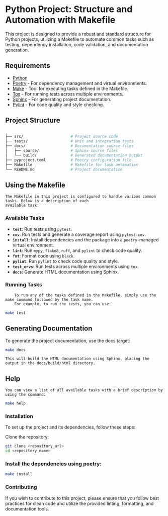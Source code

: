 # Python Project: Structure and Automation with Makefile
This project is designed to provide a robust and standard structure for Python projects, utilizing a Makefile to automate common tasks such as testing, dependency installation, code validation, and documentation generation.

## Requirements

- [Python](https://www.python.org/downloads/)
- [Poetry](https://python-poetry.org/docs/#installation) - For dependency management and virtual environments.
- [Make](https://www.gnu.org/software/make/) - Tool for executing tasks defined in the Makefile.
- [Tox](https://tox.readthedocs.io/en/latest/) - For running tests across multiple environments.
- [Sphinx](https://www.sphinx-doc.org/en/master/) - For generating project documentation.
- [Pylint](https://pylint.pycqa.org/en/latest/) - For code quality and style checking.


## Project Structure

```bash 
.
├── src/                     # Project source code
├── tests/                   # Unit and integration tests
├── docs/                    # Documentation source files
│   ├── source/              # Sphinx source files
│   └── build/               # Generated documentation output
├── pyproject.toml           # Poetry configuration file
├── Makefile                 # Makefile for task automation
└── README.md                # Project documentation
```

## Using the Makefile
    The Makefile in this project is configured to handle various common tasks. Below is a description of each 
    available task:

### Available Tasks

- **`test`**: Run tests using `pytest`.
- **`cov`**: Run tests and generate a coverage report using `pytest-cov`.
- **`install`**: Install dependencies and the package into a `poetry`-managed virtual environment.
- **`lint`**: Run `mypy`, `flake8`, `ruff`, and `pylint` to check code quality.
- **`fmt`**: Format code using `black`.
- **`pylint`**: Run `pylint` to check code quality and style.
- **`test_envs`**: Run tests across multiple environments using `tox`.
- **`docs`**: Generate HTML documentation using Sphinx.

### Running Tasks
        To run any of the tasks defined in the Makefile, simply use the make command followed by the task name.
        For example, to run the tests, you can use:

```bash
make test
```

## Generating Documentation
  To generate the project documentation, use the docs target:

```bash
make docs
```
    This will build the HTML documentation using Sphinx, placing the output in the docs/build/html directory.

## Help
    You can view a list of all available tasks with a brief description by using the command:

```bash
make help
```

### Installation
To set up the project and its dependencies, follow these steps:

Clone the repository:

```bash
git clone <repository_url>
cd <repository_name>
```

### Install the dependencies using poetry:

```bash
make install
```

### Contributing
If you wish to contribute to this project, please ensure that you follow best practices for clean code and utilize the
provided linting, formatting, and documentation tools.